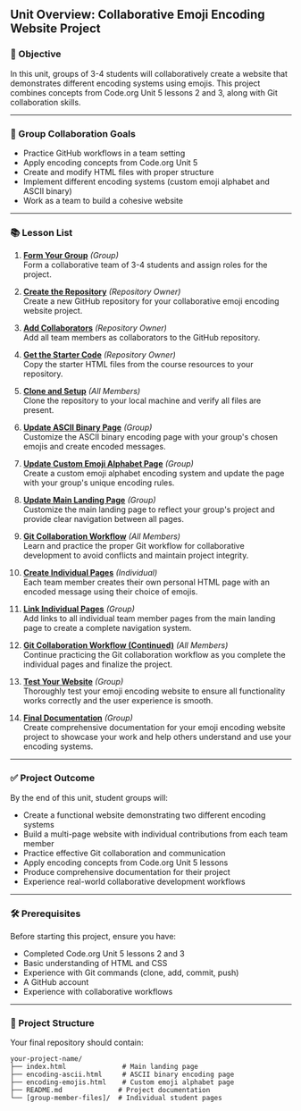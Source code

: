 ## Unit Overview: Collaborative Emoji Encoding Website Project

### 🧭 Objective

In this unit, groups of 3-4 students will collaboratively create a website that demonstrates different encoding systems using emojis. This project combines concepts from Code.org Unit 5 lessons 2 and 3, along with Git collaboration skills.

---

### 👥 Group Collaboration Goals

* Practice GitHub workflows in a team setting
* Apply encoding concepts from Code.org Unit 5
* Create and modify HTML files with proper structure
* Implement different encoding systems (custom emoji alphabet and ASCII binary)
* Work as a team to build a cohesive website

---

### 📚 Lesson List

1. **[Form Your Group](./lesson-code-org-u5-3-mini-project-lv1.md)** *(Group)*  
   Form a collaborative team of 3-4 students and assign roles for the project.

2. **[Create the Repository](./lesson-code-org-u5-3-mini-project-lv2.md)** *(Repository Owner)*  
   Create a new GitHub repository for your collaborative emoji encoding website project.

3. **[Add Collaborators](./lesson-code-org-u5-3-mini-project-lv3.md)** *(Repository Owner)*  
   Add all team members as collaborators to the GitHub repository.

4. **[Get the Starter Code](./lesson-code-org-u5-3-mini-project-lv4.md)** *(Repository Owner)*  
   Copy the starter HTML files from the course resources to your repository.

5. **[Clone and Setup](./lesson-code-org-u5-3-mini-project-lv5.md)** *(All Members)*  
   Clone the repository to your local machine and verify all files are present.

6. **[Update ASCII Binary Page](./lesson-code-org-u5-3-mini-project-lv6.md)** *(Group)*  
   Customize the ASCII binary encoding page with your group's chosen emojis and create encoded messages.

7. **[Update Custom Emoji Alphabet Page](./lesson-code-org-u5-3-mini-project-lv7.md)** *(Group)*  
   Create a custom emoji alphabet encoding system and update the page with your group's unique encoding rules.

8. **[Update Main Landing Page](./lesson-code-org-u5-3-mini-project-lv8.md)** *(Group)*  
   Customize the main landing page to reflect your group's project and provide clear navigation between all pages.

9. **[Git Collaboration Workflow](./lesson-code-org-u5-3-mini-project-lv9.md)** *(All Members)*  
   Learn and practice the proper Git workflow for collaborative development to avoid conflicts and maintain project integrity.

10. **[Create Individual Pages](./lesson-code-org-u5-3-mini-project-lv10.md)** *(Individual)*  
    Each team member creates their own personal HTML page with an encoded message using their choice of emojis.

11. **[Link Individual Pages](./lesson-code-org-u5-3-mini-project-lv11.md)** *(Group)*  
    Add links to all individual team member pages from the main landing page to create a complete navigation system.

12. **[Git Collaboration Workflow (Continued)](./lesson-code-org-u5-3-mini-project-lv12.md)** *(All Members)*  
    Continue practicing the Git collaboration workflow as you complete the individual pages and finalize the project.

13. **[Test Your Website](./lesson-code-org-u5-3-mini-project-lv13.md)** *(Group)*  
    Thoroughly test your emoji encoding website to ensure all functionality works correctly and the user experience is smooth.

14. **[Final Documentation](./lesson-code-org-u5-3-mini-project-lv14.md)** *(Group)*  
    Create comprehensive documentation for your emoji encoding website project to showcase your work and help others understand and use your encoding systems.

---

### ✅ Project Outcome

By the end of this unit, student groups will:

* Create a functional website demonstrating two different encoding systems
* Build a multi-page website with individual contributions from each team member
* Practice effective Git collaboration and communication
* Apply encoding concepts from Code.org Unit 5 lessons
* Produce comprehensive documentation for their project
* Experience real-world collaborative development workflows

---

### 🛠️ Prerequisites

Before starting this project, ensure you have:
- Completed Code.org Unit 5 lessons 2 and 3
- Basic understanding of HTML and CSS
- Experience with Git commands (clone, add, commit, push)
- A GitHub account
- Experience with collaborative workflows

---

### 📁 Project Structure

Your final repository should contain:
```
your-project-name/
├── index.html              # Main landing page
├── encoding-ascii.html     # ASCII binary encoding page
├── encoding-emojis.html    # Custom emoji alphabet page
├── README.md              # Project documentation
└── [group-member-files]/  # Individual student pages
``` 